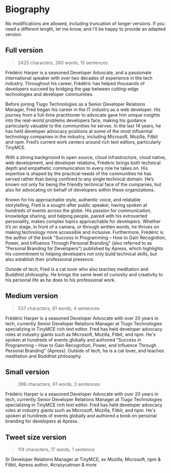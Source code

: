 # Biography

No modifications are allowed, including truncation of longer versions. If you need a different length, let me know, and I'll be happy to provide an adapted version.

## Full version

> 2425 characters, 260 words, 15 sentences

Frédéric Harper is a seasoned Developer Advocate, and a passionate international speaker with over two decades of experience in the tech industry. Throughout his career, Frédéric has helped thousands of developers succeed by bridging the gap between cutting-edge technologies and developer communities.

Before joining Tiugo Technologies as a Senior Developer Relations Manager, Fred began his career in the IT industry as a web developer. His journey from a full-time practitioner to advocate gave him unique insights into the real-world problems developers face, making his guidance particularly valuable to the communities he serves. In the last 14 years, he has held developer advocacy positions at some of the most influential technology companies in the industry, including Microsoft, Mozilla, Fitbit and npm. Fred’s current work centers around rich text editors, particularly TinyMCE.

With a strong background in open source, cloud infrastructure, cloud native, web development, and developer relations, Frédéric brings both technical depth and empathetic communication to every role he takes on. His expertise is shaped by the practical needs of the communities he has served rather than being confined to any single technical domain. He’s known not only for being the friendly technical face of the companies, but also for advocating on behalf of developers within these organizations.

Known for his approachable style, authentic voice, and relatable storytelling, Fred is a sought-after public speaker, having spoken at hundreds of events across the globe. His passion for communication, knowledge sharing, and helping people, paired with his extroverted personality, makes complex topics approachable for developers. Whether it’s on stage, in front of a camera, or through written words, he thrives on making technology more accessible and inclusive. Furthermore, Frédéric is the author of the book "Success in Programming – How to Gain Recognition, Power, and Influence Through Personal Branding" (also referred to as "Personal Branding for Developers") published by Apress, which highlights his commitment to helping developers not only build technical skills, but also establish their professional presence.

Outside of tech, Fred is a cat lover who also teaches meditation and Buddhist philosophy. He brings the same level of curiosity and creativity to his personal life as he does to his professional work.

## Medium version

> 537 characters, 81 words, 4 sentences

Frédéric Harper is a seasoned Developer Advocate with over 20 years in tech, currently Senior Developer Relations Manager at Tiugo Technologies specializing in TinyMCE rich text editor. Fred has held developer advocacy roles at industry giants such as Microsoft, Mozilla, Fitbit, and npm. He's spoken at hundreds of events globally and authored "Success in Programming – How to Gain Recognition, Power, and Influence Through Personal Branding" (Apress). Outside of tech, he is a cat lover, and teaches meditation and Buddhist philosophy.

## Small version

> 398 characters, 61 words, 3 sentences

Frédéric Harper is a seasoned Developer Advocate with over 20 years in tech, currently Senior Developer Relations Manager at Tiugo Technologies specializing in TinyMCE rich text editor. Fred has held developer advocacy roles at industry giants such as Microsoft, Mozilla, Fitbit, and npm. He's spoken at hundreds of events globally and authored a book on personal branding for developers at Apress.

## Tweet size version

> 114 characters, 17 words, 1 sentence

Sr Developer Relations Manager at TinyMCE, ex Mozilla, Microsoft, npm & Fitbit, Apress author, #crazycatman & more
